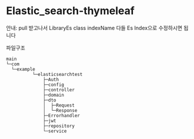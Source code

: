 # Elastic_search-thymeleaf
 
 안내: pull 받고나서 LibraryEs class indexName 다들 Es Index으로 수정하시면 됩니다
 
 
 
 
파일구조   
```
main
└─com
  └─example
          └─elasticsearchtest
              ├─Auth
              ├─config
              ├─controller
              ├─domain
              ├─dto
              │  ├─Request
              │  └─Response
              ├─Errorhandler
              ├─jwt
              ├─repository
              └─service
```
